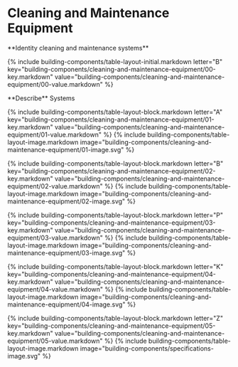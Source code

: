 <div data-role="collapsible" data-inset="false">
  <h1 class="cart-collapsible-div">Cleaning and Maintenance Equipment</h1>

<dl>

<div markdown="1" class="building-components-title">
<span class="transform-to-uppercase">**Identity cleaning and maintenance systems**</span>
</div>

{% include building-components/table-layout-initial.markdown letter="B" key="building-components/cleaning-and-maintenance-equipment/00-key.markdown" value="building-components/cleaning-and-maintenance-equipment/00-value.markdown" %}

<div markdown="1" class="building-components-title">
<span class="transform-to-uppercase">**Describe** Systems</span>
</div>

{% include building-components/table-layout-block.markdown letter="A" key="building-components/cleaning-and-maintenance-equipment/01-key.markdown" value="building-components/cleaning-and-maintenance-equipment/01-value.markdown" %}
{% include building-components/table-layout-image.markdown image="building-components/cleaning-and-maintenance-equipment/01-image.svg" %}

{% include building-components/table-layout-block.markdown letter="B" key="building-components/cleaning-and-maintenance-equipment/02-key.markdown" value="building-components/cleaning-and-maintenance-equipment/02-value.markdown"  %}
{% include building-components/table-layout-image.markdown image="building-components/cleaning-and-maintenance-equipment/02-image.svg" %}

{% include building-components/table-layout-block.markdown letter="P" key="building-components/cleaning-and-maintenance-equipment/03-key.markdown" value="building-components/cleaning-and-maintenance-equipment/03-value.markdown"  %}
{% include building-components/table-layout-image.markdown image="building-components/cleaning-and-maintenance-equipment/03-image.svg" %}

{% include building-components/table-layout-block.markdown letter="K" key="building-components/cleaning-and-maintenance-equipment/04-key.markdown" value="building-components/cleaning-and-maintenance-equipment/04-value.markdown"  %}
{% include building-components/table-layout-image.markdown image="building-components/cleaning-and-maintenance-equipment/04-image.svg" %}

{% include building-components/table-layout-block.markdown letter="Z" key="building-components/cleaning-and-maintenance-equipment/05-key.markdown" value="building-components/cleaning-and-maintenance-equipment/05-value.markdown"  %}
{% include building-components/table-layout-image.markdown image="building-components/specifications-image.svg" %}

</dl>
</div>